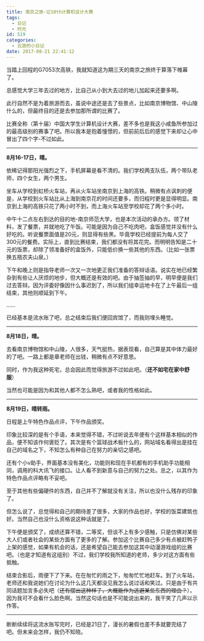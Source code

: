 ```yaml
---
title: 南京之旅-记10th计算机设计大赛
tags:
  - 日记
  - 时光
id: 519
categories:
  - 云游的小日记
date: 2017-08-21 22:41:12
---
```


当踏上回程的G7053次高铁，我就知道这为期三天的南京之旅终于算落下帷幕了。

总感觉大学三年去过的地方，比自己从小到大去过的地儿加起来还要多啊。

此行自然不是为着旅游而去，虽说中途还是去了些景点，比如南京博物馆、中山陵什么的，但最终目的还是去参加那所谓的比赛了。

比赛全称（第十届）中国大学生计算机设计大赛，差不多也是我这小咸鱼所参加过的最高级别的赛事了吧。所以我本是抱着憧憬的，但前前后后的感觉下来却让心中冒出了四个字-不过如此。

* * *
**8月16-17日，晴。**

依稀记得那阳光强烈之下，手机屏幕是看不清的。我们学校两支队伍，两个带队老师，四个女生，两个男生。

坐车从学校到虹桥火车站，再从火车站坐南京到上海的高铁。稍微有点讽刺的便是，从学校到火车站比从上海到南京花的时间还要多，而归程时更是显得明显。南京到上海的高铁只花了两小时不到，而上海火车站至学校却花了两个多小时。

中午十二点左右到达的目的地-南京师范大学，也是本次活动的承办方。领了材料，发了餐票，并就地吃了午饭。可能是因为自己不吃肉吧，盒饭感觉并没有什么好吃的。听说餐票面值是20元，则显得有些黑。毕竟学校已经提前为每人交了300元的餐费。实际上，直到比赛结束，我们都没有将其花完。而明明告知是二十元的饭票，却除了领准备好的盒饭外，只能低价换一些其他的东西。（比如一张票换五瓶农夫山泉。）

下午和晚上则是指导老师一次又一次地更正我们准备的答辩话语。说实在地已经繁杂到有些让人厌烦的地步，但大概还是有效的吧。由于抽签抽的早，明早便是我们过去答辩。因为评委好像因什么事迟到了，所以我们组幸运地卡在了上午最后一组结束，其他则顺延到下午。

……

已经基本是流水账了吧，总之结束后我们便回宾馆了，而我则埋头睡觉。

* * *
**8月18日，晴。**

去看南京博物馆和中山陵，人很多，天气挺热，据表现看，自己算是其中体力最好的了吧。一路上都是章老师在出钱，稍微有点不好意思。

同时，作为我这种死宅，总会因此而觉得旅游不过如此吧。（**还不如宅在家中舒服**）

当然也可能是因为和其他人都不怎么熟吧，或者我的性格如此。

* * *
**8月19日，晴转雨。**

日程是上午特色作品点评，下午作品颁奖。

印象比较深的是有个手语，本来觉得不错，不过听说去年便有个这样基本相似的作品，便不知该作何褒贬了。其次是有个篮球战术板什么的，网站域名看得出是挂在自己的域名之下，不知怎么有种自己在努力的亲切之感吧。

还有个小v助手，界面基本没有美化，功能则和现在手机都有的手机助手功能相同，调用的科大讯飞的接口。让人看不到新意与自己的努力之处。总之，以其作为特色作品点评略有不妥吧。

至于其他有些偏硬件的东西，自己并不了解就没有关注，所以也没什么残存的印象了。

但怎么说了，总觉得和自己的期待差了很多，大家的作品也好，学校的饭菜建筑也好。当然自己也没什么资格说这种话就是了。

下午便是颁奖了，成绩还算不错，二等奖，但谈不上有多少感触，只是仿佛对某些大人们或者社会的某些方面有了更多的了解。参加这个比赛自己多少有点被赶鸭子上架的感觉，如果有机会的话，还是希望自己能去参加这其中动漫游戏组的比赛吧。（也是才知道有这组别）不过，我们学校我所知道的老师，多少对这方面有些抵触。

结束合影后，雨便下了下来。在在匆忙的雨之下，匆匆忙忙地赶车。到了火车站，老师还和我说她们在讨论为什么这几天都没见我怎么说过话和笑过。只是由于有共同话题加言多必失吧（<del>还有摆出这种样子，大概能作为逃避某些东西的理由？</del>），因为我可不会看什么脸色啊。当然这句话也是不可能说出来的，我干笑了几声以示作答。

* * *

断断续续将这流水账写完时，已经是21日了，漫长的暑假也差不多就要完结了吧。但未来会怎样，我仍不知晓。